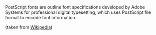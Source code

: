 PostScript fonts are outline font specifications developed by Adobe Systems for professional digital typesetting, which uses PostScript file format to encode font information.

(taken from [Wikipedia](http://en.wikipedia.org/wiki/Type_1_font#Type_1))